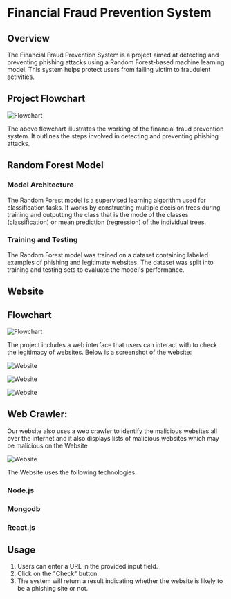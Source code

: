 # Financial Fraud Prevention System

## Overview

The Financial Fraud Prevention System is a project aimed at detecting and preventing phishing attacks using a Random Forest-based machine learning model. This system helps protect users from falling victim to fraudulent activities.

## Project Flowchart

![Flowchart](https://github.com/Yash02255/Financial-Fraud-Preventiom/blob/main/Screenshot%202023-11-05%20052755.png)

The above flowchart illustrates the working of the financial fraud prevention system. It outlines the steps involved in detecting and preventing phishing attacks.

## Random Forest Model

### Model Architecture

The Random Forest model is a supervised learning algorithm used for classification tasks. It works by constructing multiple decision trees during training and outputting the class that is the mode of the classes (classification) or mean prediction (regression) of the individual trees.

### Training and Testing

The Random Forest model was trained on a dataset containing labeled examples of phishing and legitimate websites. The dataset was split into training and testing sets to evaluate the model's performance.

## Website
## Flowchart
![Flowchart](https://github.com/Yash02255/Financial-Fraud-Preventiom/blob/main/Screenshot%202023-11-05%20064559.png)

The project includes a web interface that users can interact with to check the legitimacy of websites. Below is a screenshot of the website:



![Website](https://github.com/Yash02255/Financial-Fraud-Preventiom/blob/main/WhatsApp%20Image%202023-11-05%20at%209.47.31%20AM.jpeg)

![Website](https://github.com/Yash02255/Financial-Fraud-Preventiom/blob/main/WhatsApp%20Image%202023-11-05%20at%209.48.19%20AM.jpeg)

![Website](https://github.com/Yash02255/Financial-Fraud-Preventiom/blob/main/WhatsApp%20Image%202023-11-05%20at%209.48.43%20AM.jpeg)

## Web Crawler:

Our website also uses a web crawler to identify the malicious websites all over the internet and it also displays lists of malicious websites which may be malicious on the Website


![Website](https://github.com/Yash02255/Financial-Fraud-Preventiom/blob/main/WhatsApp%20Image%202023-11-05%20at%209.47.54%20AM.jpeg)

The Website uses the following technologies:
### Node.js
### Mongodb
### React.js

## Usage

1. Users can enter a URL in the provided input field.
2. Click on the "Check" button.
3. The system will return a result indicating whether the website is likely to be a phishing site or not.
